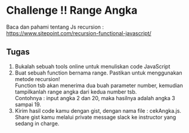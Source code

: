 # Challenge !! Range Angka

Baca dan pahami tentang Js recursion : https://www.sitepoint.com/recursion-functional-javascript/

## Tugas
1. Bukalah sebuah tools online untuk menuliskan code JavaScript
2. Buat sebuah function bernama range. Pastikan untuk menggunakan metode recursion! <br>
Function tsb akan menerima dua buah parameter number, kemudian tampilkanlah range angka dari kedua number tsb.<br>
Contohnya : input angka 2 dan 20, maka hasilnya adalah angka 3 sampai 19.
3. Kirim hasil code kamu dengan gist, dengan nama file : cekAngka.js. Share gist kamu melalui private message slack ke instructor yang sedang in charge.
